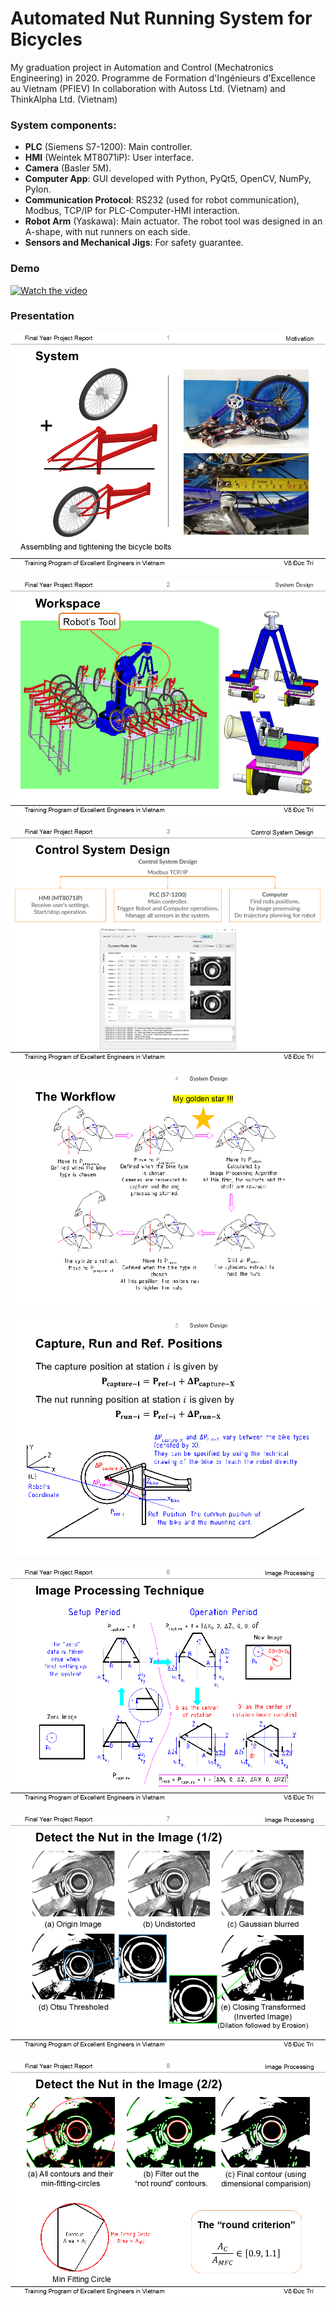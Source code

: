 # Automated Nut Running System for Bicycles

My graduation project in Automation and Control (Mechatronics Engineering) in 2020. 
Programme de Formation d'Ingénieurs d'Excellence au Vietnam (PFIEV)
In collaboration with Autoss Ltd. (Vietnam) and ThinkAlpha Ltd. (Vietnam)

### System components:
- **PLC** (Siemens S7-1200): Main controller.  
- **HMI** (Weintek MT8071iP): User interface.  
- **Camera** (Basler 5M).  
- **Computer App**: GUI developed with Python, PyQt5, OpenCV, NumPy, Pylon.  
- **Communication Protocol**: RS232 (used for robot communication), Modbus, TCP/IP for PLC-Computer-HMI interaction.  
- **Robot Arm** (Yaskawa): Main actuator. The robot tool was designed in an A-shape, with nut runners on each side.  
- **Sensors and Mechanical Jigs**: For safety guarantee.

### Demo
[![Watch the video](https://img.youtube.com/vi/UDZLXCa4Xyk/0.jpg)](https://youtu.be/UDZLXCa4Xyk)

### Presentation

![Slide 1](images/Slide1.PNG)

![Slide 2](images/Slide2.PNG)

![Slide 3](images/Slide3.PNG)

![Slide 4](images/Slide4.PNG)

![Slide 5](images/Slide5.PNG)

![Slide 6](images/Slide6.PNG)

![Slide 7](images/Slide7.PNG)

![Slide 8](images/Slide8.PNG)




